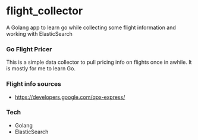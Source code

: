 # flight_collector

A Golang app to learn go while collecting some flight information and working with ElasticSearch

### Go Flight Pricer

This is a simple data collector to pull pricing info on flights once in awhile. It is mostly for me to learn Go.

### Flight info sources

* https://developers.google.com/qpx-express/

### Tech

* Golang
* ElasticSearch
